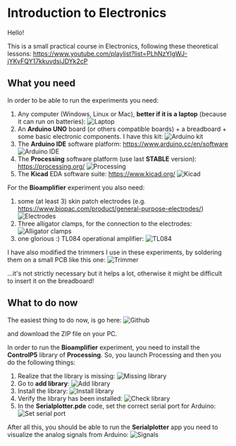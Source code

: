 # Introduction to Electronics

Hello!

This is a small practical course in Electronics, following these theoretical lessons:
https://www.youtube.com/playlist?list=PLhNzYIgWJ-jYKyFQY17kkuvdsiJDYk2cP

## What you need
In order to be able to run the experiments you need:
1. Any computer (Windows, Linux or Mac), **better if it is a laptop** (because it can run on batteries):
![Laptop](/Docs/Laptop.jpg)
2. An **Arduino UNO** board (or others compatible boards) + a breadboard + some basic electronic components. I have this kit:
![Arduino kit](/Docs/Arduino_kit.jpg)
3. The **Arduino IDE** software platform: https://www.arduino.cc/en/software
![Arduino IDE](/Docs/Arduino_IDE.png)
4. The **Processing** software platform (use last **STABLE** version): https://processing.org/
![Processing](/Docs/Processing.png)
5. The **Kicad** EDA software suite: https://www.kicad.org/
![Kicad](/Docs/Kicad.png)

For the **Bioamplifier** experiment you also need:
1. some (at least 3) skin patch electrodes (e.g. https://www.biopac.com/product/general-purpose-electrodes/)
![Electrodes](/Docs/Electrodes.jpg)
2. Three alligator clamps, for the connection to the electrodes:
![Alligator clamps](/Docs/Alligator_clamps.jpg)
3. one glorious :) TL084 operational amplifier:
![TL084](/Docs/TL084.jpg)

I have also modified the trimmers I use in these experiments, by soldering them on a small PCB like this one:
![Trimmer](/Docs/Trimmer.jpg)

...it's not strictly necessary but it helps a lot, otherwise it might be difficult to insert it on the breadboard!

## What to do now
The easiest thing to do now, is go here:
![Github](/Docs/Github.png)

and download the ZIP file on your PC.

In order to run the **Bioamplifier** experiment, you need to install the **ControlP5** library of **Processing**. So, you launch Processing and then you do the following things:
1. Realize that the library is missing:
![Missing library](/Processing/Serialplotter/1_Missing_library.png)
2. Go to **add library**:
![Add library](/Processing/Serialplotter/2_Add_library.png)
3. Install the library:
![Install library](/Processing/Serialplotter/3_Install_ControlP5_library.png)
4. Verify the library has been installed:
![Check library](/Processing/Serialplotter/4_ControlP5_library_installed.png)
5. In the **Serialplotter.pde** code, set the correct serial port for Arduino:
![Set serial port](/Processing/Serialplotter/5_Set_Arduino_serial_port.png)

After all this, you should be able to run the **Serialplotter** app you need to visualize the analog signals from Arduino:
![Signals](/Processing/Serialplotter/6_Signals.jpg)
